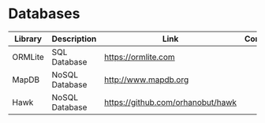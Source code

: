 # Databases

| Library | Description | Link | Comments |
| --- | --- | --- | --- |
| ORMLite | SQL Database | https://ormlite.com |
| MapDB | NoSQL Database | http://www.mapdb.org |
| Hawk | NoSQL Database | https://github.com/orhanobut/hawk |
